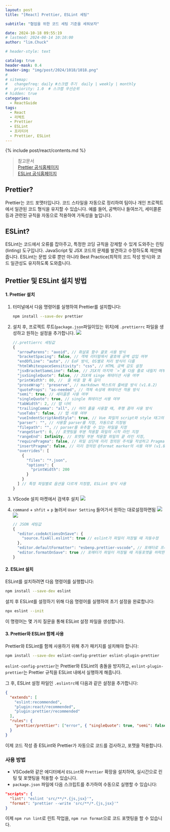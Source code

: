 ```yaml
---
layout: post
title: "[React] Prettier, ESLint 세팅"

subtitle: "협업을 위한 코드 세팅 기준을 세워보자"

date: 2024-10-18 09:55:19
# lastmod: 2024-08-14 10:10:00
author: "lim.Chuck"

# header-style: text

catalog: true
header-mask: 0.4
header-img: "img/post/2024/1018/1018.png"
#
# sitemap:
#   changefreq: daily #스크랩 주기  daily | weekly | monthly
#   priority: 1.0  # 스크랩 우선순위
# hidden: true
categories:
  - ReactGuide
tags:
  - React
  - 리엑트
  - Prettier
  - ESLint
  - 프리티어
  - Prettier, ESLint
---
```


{% include post/react/contents.md %}

> 참고문서  
> [Prettier 공식홈페이지](https://prettier.io/)  
> [ESLint 공식홈페이지](https://eslint.org/)

## Prettier?

Prettier는 코드 포맷터입니다. 코드 스타일을 자동으로 정리하여 팀이나 개인 프로젝트에서 일관된 코드 형식을 유지할 수 있습니다. 예를 들어, 공백이나 들여쓰기, 세미콜론 등과 관련된 규칙을 자동으로 적용하여 가독성을 높입니다.

## ESLint?

ESLint는 코드에서 오류를 잡아주고, 특정한 코딩 규칙을 강제할 수 있게 도와주는 린팅(linting) 도구입니다. JavaScript 및 JSX 코드의 문제를 발견하고 수정하도록 제안해 줍니다. ESLint는 문법 오류 뿐만 아니라 Best Practice(최적의 코드 작성 방식)와 코드 일관성도 유지하도록 도와줍니다.

## Prettier 및 ESLint 설치 방법

#### 1. Prettier 설치

1. 터미널에서 다음 명령어를 실행하여 Prettier를 설치합니다:

   ```bash
   npm install --save-dev prettier
   ```

2. 설치 후, 프로젝트 루트(`package.json`파일이있는 위치)에 `.prettierrc` 파일을 생성하고 원하는 설정을 추가합니다.
   ![](/img/post/2024/1018/1.png)

   ```js
   //.prettierrc 세팅값
   {
     "arrowParens": "avoid", // 화살표 함수 괄호 사용 방식
     "bracketSpacing": false, // 객체 리터럴에서 괄호에 공백 삽입 여부
     "endOfLine": "auto", // EoF 방식, OS별로 처리 방식이 다름
     "htmlWhitespaceSensitivity": "css", // HTML 공백 감도 설정
     "jsxBracketSameLine": false, // JSX의 마지막 `>`를 다음 줄로 내릴지 여부
     "jsxSingleQuote": false, // JSX에 singe 쿼테이션 사용 여부
     "printWidth": 80, //  줄 바꿈 할 폭 길이
     "proseWrap": "preserve", // markdown 텍스트의 줄바꿈 방식 (v1.8.2)
     "quoteProps": "as-needed", // 객체 속성에 쿼테이션 적용 방식
     "semi": true, // 세미콜론 사용 여부
     "singleQuote": true, // single 쿼테이션 사용 여부
     "tabWidth": 2, // 탭 너비
     "trailingComma": "all", // 여러 줄을 사용할 때, 후행 콤마 사용 방식
     "useTabs": false, // 탭 사용 여부
     "vueIndentScriptAndStyle": true, // Vue 파일의 script와 style 태그의 들여쓰기 여부 (v1.19.0)
     "parser": "", // 사용할 parser를 지정, 자동으로 지정됨
     "filepath": "", // parser를 유추할 수 있는 파일을 지정
     "rangeStart": 0, // 포맷팅을 부분 적용할 파일의 시작 라인 지정
     "rangeEnd": Infinity, // 포맷팅 부분 적용할 파일의 끝 라인 지정,
     "requirePragma": false, // 파일 상단에 미리 정의된 주석을 작성하고 Pragma로 포맷팅 사용 여부 지정 (v1.8.0)
     "insertPragma": false, // 미리 정의된 @format marker의 사용 여부 (v1.8.0)
     "overrides": [
       {
         "files": "*.json",
         "options": {
           "printWidth": 200
         }
       }
     ] // 특정 파일별로 옵션을 다르게 지정함, ESLint 방식 사용
   }
   ```

3. VScode 설치
   마켓에서 검색후 설치
   ![](/img/post/2024/1018/2.png)

4. `command` + `shfit` + `p` 눌러서 `User Setting` 들어가서 원하는 대로설정하면됨
   ![](/img/post/2024/1018/3.png)
   ![](/img/post/2024/1018/4.png)

   ```js
   // JSON 세팅값
   {
     "editor.codeActionsOnSave": {
       "source.fixAll.eslint": true // eslint가 파일이 저장될 때 자동수정
     },
     "editor.defaultFormatter": "esbenp.prettier-vscode", // 포매터로 프리티어를!
     "editor.formatOnSave": true // 포매터가 파일이 저장될 때 자동포맷을 허락한다.
   }
   ```

#### 2. ESLint 설치

ESLint를 설치하려면 다음 명령어를 실행합니다:

```bash
npm install --save-dev eslint
```

설치 후 ESLint를 설정하기 위해 다음 명령어를 실행하여 초기 설정을 완료합니다:

```bash
npx eslint --init
```

이 명령어는 몇 가지 질문을 통해 ESLint 설정 파일을 생성합니다.

#### 3. Prettier와 ESLint 함께 사용

Prettier와 ESLint를 함께 사용하기 위해 추가 패키지를 설치해야 합니다:

```bash
npm install --save-dev eslint-config-prettier eslint-plugin-prettier
```

`eslint-config-prettier`는 Prettier와 ESLint의 충돌을 방지하고, `eslint-plugin-prettier`는 Prettier 규칙을 ESLint 내에서 실행하게 해줍니다.

그 후, ESLint 설정 파일인 `.eslintrc`에 다음과 같은 설정을 추가합니다:

```json
{
  "extends": [
    "eslint:recommended",
    "plugin:react/recommended",
    "plugin:prettier/recommended"
  ],
  "rules": {
    "prettier/prettier": ["error", { "singleQuote": true, "semi": false }]
  }
}
```

이제 코드 작성 중 ESLint와 Prettier가 자동으로 코드를 검사하고, 포맷을 적용합니다.

### 사용 방법

- VSCode와 같은 에디터에서 `ESLint`와 `Prettier` 확장을 설치하여, 실시간으로 린팅 및 포맷팅을 적용할 수 있습니다.
- `package.json` 파일에 다음 스크립트를 추가하여 수동으로 실행할 수 있습니다:

```json
"scripts": {
  "lint": "eslint 'src/**/*.{js,jsx}'",
  "format": "prettier --write 'src/**/*.{js,jsx}'"
}
```

이제 `npm run lint`로 린트 작업을, `npm run format`으로 코드 포맷팅을 할 수 있습니다.
